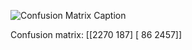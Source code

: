 ![Confusion Matrix Caption](/Users/rob/Sites/gitbrains/repo/brain4k/brain4k/cat_or_dog_classifier/metrics/figures/image_classifier_confusion.png)

Confusion matrix:
[[2270  187]
 [  86 2457]]